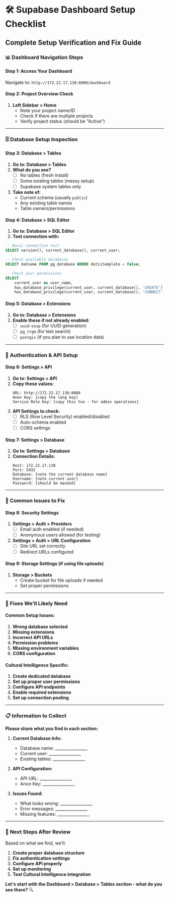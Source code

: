 # 🛠️ Supabase Dashboard Setup Checklist
## Complete Setup Verification and Fix Guide

### 📊 **Dashboard Navigation Steps**

#### **Step 1: Access Your Dashboard**
Navigate to: `http://172.22.17.138:8000/dashboard`

#### **Step 2: Project Overview Check**
1. **Left Sidebar > Home**
   - Note your project name/ID
   - Check if there are multiple projects
   - Verify project status (should be "Active")

---

### 🗄️ **Database Setup Inspection**

#### **Step 3: Database > Tables**
1. **Go to: Database > Tables**
2. **What do you see?**
   - [ ] No tables (fresh install)
   - [ ] Some existing tables (messy setup)
   - [ ] Supabase system tables only
   
3. **Take note of:**
   - Current schema (usually `public`)
   - Any existing table names
   - Table owners/permissions

#### **Step 4: Database > SQL Editor**
1. **Go to: Database > SQL Editor**
2. **Test connection with:**
```sql
-- Basic connection test
SELECT version(), current_database(), current_user;

-- Check available databases
SELECT datname FROM pg_database WHERE datistemplate = false;

-- Check your permissions
SELECT 
    current_user as user_name,
    has_database_privilege(current_user, current_database(), 'CREATE') as can_create,
    has_database_privilege(current_user, current_database(), 'CONNECT') as can_connect;
```

#### **Step 5: Database > Extensions**
1. **Go to: Database > Extensions**
2. **Enable these if not already enabled:**
   - [ ] `uuid-ossp` (for UUID generation)
   - [ ] `pg_trgm` (for text search)
   - [ ] `postgis` (if you plan to use location data)

---

### 🔑 **Authentication & API Setup**

#### **Step 6: Settings > API**
1. **Go to: Settings > API**
2. **Copy these values:**
   ```
   URL: http://172.22.17.138:8000
   Anon Key: [copy the long key]
   Service Role Key: [copy this too - for admin operations]
   ```
3. **API Settings to check:**
   - [ ] RLS (Row Level Security) enabled/disabled
   - [ ] Auto-schema enabled
   - [ ] CORS settings

#### **Step 7: Settings > Database**
1. **Go to: Settings > Database**
2. **Connection Details:**
   ```
   Host: 172.22.17.138
   Port: 5432
   Database: [note the current database name]
   Username: [note current user]
   Password: [should be masked]
   ```

---

### 🚨 **Common Issues to Fix**

#### **Step 8: Security Settings**
1. **Settings > Auth > Providers**
   - [ ] Email auth enabled (if needed)
   - [ ] Anonymous users allowed (for testing)

2. **Settings > Auth > URL Configuration**
   - [ ] Site URL set correctly
   - [ ] Redirect URLs configured

#### **Step 9: Storage Settings (if using file uploads)**
1. **Storage > Buckets**
   - Create bucket for file uploads if needed
   - Set proper permissions

---

### 🔧 **Fixes We'll Likely Need**

#### **Common Setup Issues:**
1. **Wrong database selected**
2. **Missing extensions**
3. **Incorrect API URLs**
4. **Permission problems**
5. **Missing environment variables**
6. **CORS configuration**

#### **Cultural Intelligence Specific:**
1. **Create dedicated database**
2. **Set up proper user permissions**
3. **Configure API endpoints**
4. **Enable required extensions**
5. **Set up connection pooling**

---

### 📋 **Information to Collect**

**Please share what you find in each section:**

1. **Current Database Info:**
   - Database name: ________________
   - Current user: ________________
   - Existing tables: ________________

2. **API Configuration:**
   - API URL: ________________
   - Anon Key: ________________

3. **Issues Found:**
   - What looks wrong: ________________
   - Error messages: ________________
   - Missing features: ________________

---

### 🎯 **Next Steps After Review**

Based on what we find, we'll:
1. **Create proper database structure**
2. **Fix authentication settings**
3. **Configure API properly**
4. **Set up monitoring**
5. **Test Cultural Intelligence integration**

**Let's start with the Dashboard > Database > Tables section - what do you see there?** 🔍